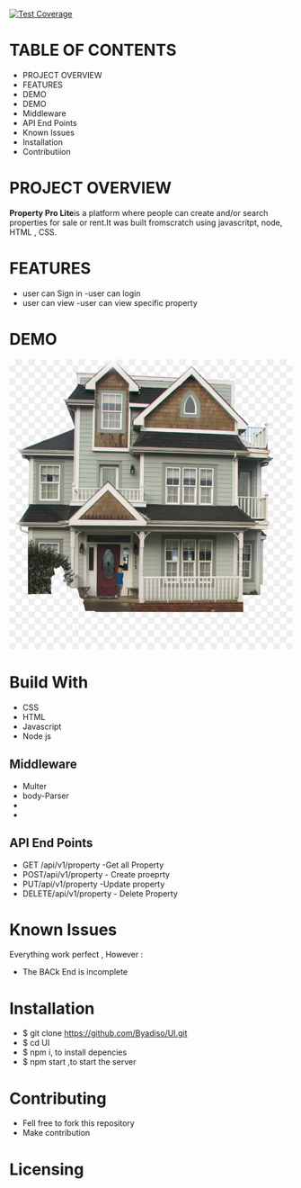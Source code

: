 [![Test Coverage](https://api.codeclimate.com/v1/badges/63c0323234f1583783b8/test_coverage)](https://codeclimate.com/github/Byadiso/UI/test_coverage)





# TABLE OF CONTENTS

- PROJECT OVERVIEW
- FEATURES
- DEMO
- DEMO
- Middleware
- API End Points 
-  Known Issues
- Installation
- Contributiion

# PROJECT OVERVIEW

**Property Pro Lite**is a platform where people can create and/or search properties for sale or rent.It was built fromscratch using javascritpt, node, HTML , CSS.

# FEATURES
- user can Sign in 
-user can login 
- user can view 
-user can view specific property

# DEMO

![alt text](image.jpg)

# Build With
- CSS
- HTML
- Javascript
- Node js
## Middleware
- Multer 
- body-Parser
-
-

## API End Points
- GET /api/v1/property   -Get all Property
- POST/api/v1/property   - Create proeprty
- PUT/api/v1/property    -Update property
- DELETE/api/v1/property - Delete Property



# Known Issues

Everything work perfect , However :

- The BACk End is incomplete




# Installation

- $ git clone https://github.com/Byadiso/UI.git
- $ cd UI
- $ npm i, to install depencies
- $ npm start ,to start the server

# Contributing
- Fell free to fork this repository
- Make contribution



# Licensing
